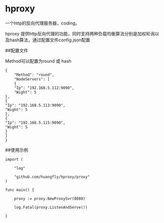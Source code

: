 # hproxy
一个http的反向代理服务器，coding。

hproxy 提供http反向代理的功能，同时支持两种负载均衡算法分别是加权轮询以及hash算法，通过配置文件config.json配置

##配置文件

Method可以配置为round 或 hash
```
{
	"Method": "round", 
	"NodeServers": [
	{
	"Ip": "192.168.5.112:9090", 
	"Wight": 5
}, 
{
"Ip": "192.168.5.113:9090", 
"Wight": 5
},
{
"Ip": "192.168.5.115:9090", 
"Wight": 5
}
]
}
```
##使用示例
```
import (
	
	"log"

	"github.com/huangfly/hproxy/proxy"
)

func main() {
	
	proxy := proxy.NewProxySvr(8088)
	
	log.Fatal(proxy.ListenAndServe())

}
```
